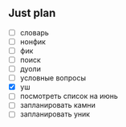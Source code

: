 ## Just plan
- [ ] словарь 
- [ ] нонфик
- [ ] фик
- [ ] поиск
- [ ] дуоли
- [ ] условные вопросы
- [x] уш
- [ ] посмотреть список на июнь
- [ ] запланировать камни
- [ ] запланировать уник
